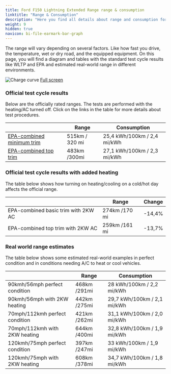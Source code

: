 ```yaml
---
title: Ford F150 Lightning Extended Range range & consumption
linktitle: "Range & Consumption"
description: "Here you find all details about range and consumption for Ford F150 Lightning Extended Range."
weight: 9
hidden: true
navicon: bi-file-earmark-bar-graph
---
```

<!-- markdownlint-disable MD033 -->

The range will vary depending on several factors. Like how fast you drive, the temperature, wet or dry road, and the equipped equipment. On this page, you will find a diagram and tables with the standard test cycle results like WLTP and EPA and estimated real-world range in different environments. 

<img class="img-fluid" alt="Charge curve" src="../range.svg"/>
<a href="../range.svg">Full screen</a>

### Official test cycle results

Below are the officially rated ranges. The tests are performed with the heating/AC turned off. Click on the links in the table for more details about test procedures. 

<table class="table">
<thead>
<tr><th></th><th>  Range </th><th>Consumption </th></tr>
<tbody>
<tr><td><a href="../../../../../guides/understandingrange/epa/">EPA-combined minimum trim</a></td><td>515km / 320 mi</td><td> 25,4 kWh/100km / 2,4 mi/kWh </td></tr> 
<tr><td><a href="../../../../../guides/understandingrange/epa/">EPA-combined top trim </a></td><td>483km /300mi</td><td> 27,1 kWh/100km / 2,3 mi/kWh  </td></tr> 
</tbody></table>

### Official test cycle results with added heating

The table below shows how turning on heating/cooling on a cold/hot day affects the official range. 

<table class="table">
<thead>
<tr><th></th><th>  Range </th><th>Change </th></tr>
<tbody>
<tr><td>  EPA-combined basic trim with 2KW AC </td><td> 274km /170 mi </td><td> -14,4%</td></tr>
<tr><td>  EPA-combined top trim with 2KW AC </td><td> 259km /161 mi </td><td> -13,7%</td></tr>
</tbody></table>

### Real world range estimates

The table below shows some estimated real-world examples in perfect condition and in conditions needing A/C to heat or cool vehicles. 

<table class="table">
<thead>
<tr><th></th><th>  Range </th><th>Consumption </th></tr>
<tbody>
<tr><td> 90kmh/56mph perfect condition </td><td> 468km /291mi</td><td> 28 kWh/100km / 2,2 mi/kWh </td></tr>
<tr><td> 90kmh/56mph with 2KW heating </td><td> 442km /275mi</td><td> 29,7 kWh/100km / 2,1 mi/kWh </td></tr
<tr><td> 70mph/112kmh perfect condition </td><td> 421km /262mi</td><td> 31,1 kWh/100km / 2,0 mi/kWh</td></tr>
<tr><td> 70mph/112kmh with 2KW heating </td><td> 644km /400mi</td><td> 32,8 kWh/100km / 1,9 mi/kWh  </td></tr
<tr><td> 120kmh/75mph perfect condition </td><td> 397km /247mi</td><td> 33 kWh/100km / 1,9 mi/kWh </td></tr>
<tr><td> 120kmh/75mph with 2KW heating </td><td> 608km /378mi</td><td> 34,7 kWh/100km / 1,8 mi/kWh </td></tr
</tbody></table>
